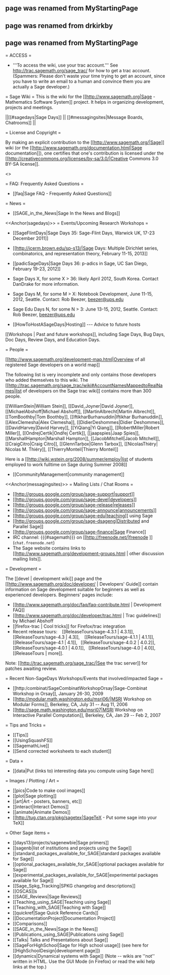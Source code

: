 ## page was renamed from MyStartingPage
## page was renamed from drkirkby
## page was renamed from MyStartingPage

= ACCESS =

 * '''To access the wiki, use your trac account.'''  See http://trac.sagemath.org/sage_trac/ for how to get a trac account.    (Spammers: Please don't waste your time trying to get an account, since you have to write an email to a human and convince them you are actually a Sage developer.)

= Sage Wiki =
This is the wiki for the [[http://www.sagemath.org|Sage - Mathematics Software System]] project. It helps in organizing development, projects and meetings.
 
 ||[[#sagedays|Sage Days]] || [[#messagingsites|Message Boards, Chatrooms]]  ||


= License and Copyright =

By making an explicit contribution to the [[http://www.sagemath.org/|Sage]] wiki (or the [[http://www.sagemath.org/documentation.html|Sage documentation]]), one certifies that one's contribution is licensed under the [[http://creativecommons.org/licenses/by-sa/3.0/|Creative Commons 3.0 BY-SA license]].


<<TableOfContents>>


= FAQ: Frequently Asked Questions =

 * [[faq|Sage FAQ - Frequently Asked Questions]]


= News =

 * [[SAGE_in_the_News|Sage In the News and Blogs]]


<<Anchor(sagedays)>>
= Events/Upcoming Research Workshops =

 * [[SageFlintDays|Sage Days 35: Sage-Flint Days, Warwick UK, 17-23 December 2011]]
 * [[http://icerm.brown.edu/sp-s13/|Sage Days: Multiple Dirichlet series, combinatorics, and representation theory, February 11-15, 2013]]
 * [[padicSageDays|Sage Days 36: p-adics in Sage, UC San Diego, February 19-23, 2012]]
 * Sage Days X, for some X > 36: likely April 2012, South Korea. Contact DanDrake for more information.
 * Sage Days M, for some M > X: Notebook Development, June 11-15, 2012, Seattle. Contact: Rob Beezer, beezer@ups.edu
 * Sage Edu Days N, for some N > 3: June 13-15, 2012, Seattle. Contact: Rob Beezer, beezer@ups.edu

 * [[HowToHostASageDays|Hosting]] --- Advice to future hosts

[[Workshops | Past and future workshops]], including Sage Days, Bug Days, Doc Days, Review Days, and Education Days.


= People =

[[http://www.sagemath.org/development-map.html|Overview of all registered Sage developers on a world map]]

The following list is very incomplete and only contains those developers who added themselves to this wiki. The [[http://trac.sagemath.org/sage_trac/wiki#AccountNamesMappedtoRealNames|list of developers on the Sage trac wiki]] contains more than 300 people.

[[WilliamStein|William Stein]],  [[David_Joyner|David Joyner]], [[MichaelAbshoff|Michael Abshoff]], [[MartinAlbrecht|Martin Albrecht]], [[TomBoothby|Tom Boothby]], [[IftikharBurhanuddin|Iftikhar Burhanuddin]], [[AlexClemesha|Alex Clemesha]], [[DidierDeshommes|Didier Deshommes]], [[DavidHarvey|David Harvey]], [[YiQiang|Yi Qiang]], [[RobertMiller|Robert Miller]], [[OndrejCertik|Ondřej Čertík]], [[jaapspies|Jaap Spies]], [[MarshallHampton|Marshall Hampton]], [[JacobMitchell|Jacob Mitchell]], [[CraigCitro|Craig Citro]], [[GlennTarbox|Glenn Tarbox]], [[NicolasThiéry| Nicolas M. Thiéry]], [[ThierryMonteil|Thierry Monteil]]

Here is a [[http://wiki.wstein.org/2008/summer/employ|list of students employed to work fulltime on Sage during Summer 2008]]

 * [[CommunityManagement|community management]]


<<Anchor(messagingsites)>>
= Mailing Lists / Chat Rooms =

 * [[http://groups.google.com/group/sage-support|support]]
 * [[http://groups.google.com/group/sage-devel|developers]]
 * [[http://groups.google.com/group/sage-release|releases]]
 * [[http://groups.google.com/group/sage-announce|announcements]]
 * [[http://groups.google.com/group/sage-edu|teaching]] using Sage
 * [[http://groups.google.com/group/sage-dsageng|Distributed and Parallel Sage]]
 * [[http://groups.google.com/group/sage-finance|Sage Finance]]
 * IRC channel: {{{#sagemath}}} on [[http://freenode.net/|freenode ]] (`chat.freenode.net`)
 * The Sage website contains links to [[http://www.sagemath.org/development-groups.html | other discussion mailing lists]].


= Development =

The [[devel | development wiki]] page and the [[http://www.sagemath.org/doc/developer/ | Developers' Guide]] contain information on Sage development suitable for beginners as well as experienced developers. Beginners' pages include:

 * [[http://www.sagemath.org/doc/faq/faq-contribute.html | Development FAQ]]
 * [[http://www.sagemath.org/doc/developer/trac.html | Trac guidelines]] by Michael Abshoff
 * [[firefox-trac | Cool tricks]] for Firefox/trac integration
 * Recent release tours: ` ` [[ReleaseTours/sage-4.3.1 | 4.3.1]], ` ` [[ReleaseTours/sage-4.3 | 4.3]], ` ` [[ReleaseTours/sage-4.1.1 | 4.1.1]],` ` [[ReleaseTours/sage-4.1 | 4.1]],` ` [[ReleaseTours/sage-4.0.2 | 4.0.2]],` ` [[ReleaseTours/sage-4.0.1 | 4.0.1]],` ` [[ReleaseTours/sage-4.0 | 4.0]],` ` [[ReleaseTours | more]].

Note: [[http://trac.sagemath.org/sage_trac/|See the trac server]] for patches awaiting review.


= Recent Non-SageDays Workshops/Events that involved/impacted Sage =

 * [[http:/combinat/SageCombinatWorkshopOrsay|Sage-Combinat Workshop in Orsay]], January 26-30, 2009
 * [[http://modular.math.washington.edu/msri06/|MSRI Workshop on Modular Forms]], Berkeley, CA, July 31 -- Aug 11, 2006
 * [[http://sage.math.washington.edu/msri07|MSRI Workshop on Interactive Parallel Computation]], Berkeley, CA, Jan 29 -- Feb 2, 2007


= Tips and Tricks =

 * [[Tips]]
 * [[UsingSquashFS]]
 * [[SagemathLive]]
 * [[Send corrected worksheets to each student]]

= Data =

 * [[data|Put (links to) interesting data you compute using Sage here]]


= Images / Plotting / Art =

 * [[pics|Code to make cool images]]
 * [[plot|Sage plotting]]
 * [[art|Art - posters, banners, etc]]
 * [[interact|Interact Demos]]
 * [[animate|Animate Demos]]
 * [[http://tug.ctan.org/pkg/sagetex|SageTeX - Put some sage into your TeX]]


= Other Sage items =

 * [[days13/projects/sagenewbie|Sage primers]]
 * [[sagenb|list of institutions and projects using the Sage]]
 * [[standard_packages_available_for_SAGE|standard packages available for Sage]]
 * [[optional_packages_available_for_SAGE|optional packages available for Sage]]
 * [[experimental_packages_available_for_SAGE|experimental packages available for Sage]]
 * [[Sage_Spkg_Tracking|SPKG changelog and descriptions]]
 * [[OSCAS]]s
 * [[SAGE_Reviews|Sage Reviews]]
 * [[Teaching_using_SAGE|Teaching using Sage]]
 * [[Teaching_with_SAGE|Teaching with Sage]]
 * [[quickref|Sage Quick Reference Cards]]
 * [[DocumentationProject|Documentation Project]]
 * [[Comparisons]]
 * [[SAGE_in_the_News|Sage in the News]]
 * [[Publications_using_SAGE|Publications using Sage]]
 * [[Talks| Talks and Presentations about Sage]]
 * [[SageForHighSchool|Sage for High school usage]] (see here for [[HighSchoolDesign|development page]])
 * [[dynamics|Dynamical systems with Sage]]
(Note -- wikis are ''not'' written in HTML.  Use the GUI Mode (in Firefox) or read the wiki help links at the top.)
